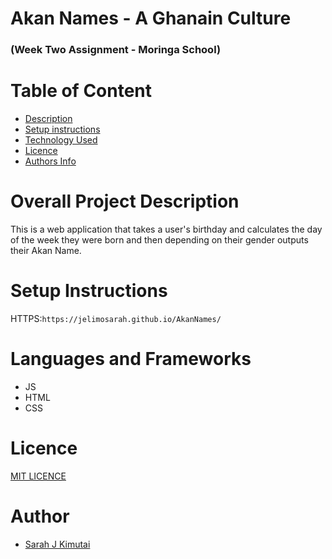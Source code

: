 # Akan Names - A Ghanain Culture
### (Week Two Assignment - Moringa School)

# Table of Content
+ [Description ](#overall-project-description)
+ [Setup instructions](#setup-instructions)
+ [Technology Used](#languages-and-frameworks)
+ [Licence](#Licence)
+ [Authors Info](#Author)

# Overall Project Description
This is a web application that takes a user's birthday and calculates the day of the week they were born and then depending on their gender outputs their Akan Name.

# Setup Instructions
HTTPS:`https://jelimosarah.github.io/AkanNames/`

# Languages and Frameworks
- JS
- HTML
- CSS

# Licence
[MIT LICENCE](LICENSE)

# Author
- [Sarah J Kimutai](https://github.com/JelimoSarah)



